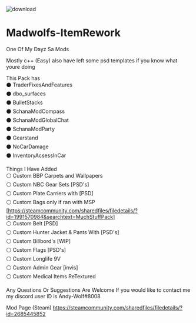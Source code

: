 ![download](https://user-images.githubusercontent.com/28143148/173253980-77f34102-4141-401f-8567-49aac01f8ffe.jpg)


# Madwolfs-ItemRework
 One Of My Dayz Sa Mods 

Mostly c++ (Easy) 
also have left some psd templates if you know what youre doing 
 
This Pack has                
⚫ TraderFixesAndFeatures        
⚫ dbo_surfaces                 
⚫ BulletStacks             
⚫ SchanaModCompass             
⚫ SchanaModGlobalChat	        
⚫ SchanaModParty              
⚫ Gearstand                       
⚫ NoCarDamage                  
⚫ InventoryAcsessInCar                        

Things I Have Added               
⚪ Custom BBP Carpets and Wallpapers                                
⚪ Custom NBC Gear Sets [PSD's]                                   
⚪ Custom Plate Carriers with [PSD]                                   
⚪ Custom Bags only if ran with MSP [https://steamcommunity.com/sharedfiles/filedetails/?id=1991570984&searchtext=MuchStuffPack]           
⚪ Custom Belt [PSD]                             
⚪ Custom Hunter Jacket & Pants With [PSD's]                                  
⚪ Custom Billbord's [WIP]                                              
⚪ Custom Flags [PSD's]                                                                              
⚪ Custom Longlife 9V                       
⚪ Custom Admin Gear [invis]                                                
⚪ Custom Medical Items ReTextured                  

Any Questions Or Suggestions Are Welcome
If you would like to contact me my discord user ID is Andy-Wolf#8008

Mod Page (Steam)
https://steamcommunity.com/sharedfiles/filedetails/?id=2685445852
